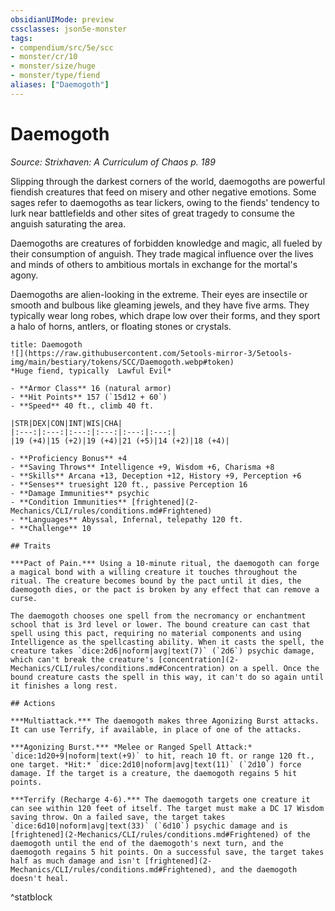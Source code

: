 ```yaml
---
obsidianUIMode: preview
cssclasses: json5e-monster
tags:
- compendium/src/5e/scc
- monster/cr/10
- monster/size/huge
- monster/type/fiend
aliases: ["Daemogoth"]
---
```

# Daemogoth
*Source: Strixhaven: A Curriculum of Chaos p. 189*  

Slipping through the darkest corners of the world, daemogoths are powerful fiendish creatures that feed on misery and other negative emotions. Some sages refer to daemogoths as tear lickers, owing to the fiends' tendency to lurk near battlefields and other sites of great tragedy to consume the anguish saturating the area.

Daemogoths are creatures of forbidden knowledge and magic, all fueled by their consumption of anguish. They trade magical influence over the lives and minds of others to ambitious mortals in exchange for the mortal's agony.

Daemogoths are alien-looking in the extreme. Their eyes are insectile or smooth and bulbous like gleaming jewels, and they have five arms. They typically wear long robes, which drape low over their forms, and they sport a halo of horns, antlers, or floating stones or crystals.

```ad-statblock
title: Daemogoth
![](https://raw.githubusercontent.com/5etools-mirror-3/5etools-img/main/bestiary/tokens/SCC/Daemogoth.webp#token)
*Huge fiend, typically  Lawful Evil*

- **Armor Class** 16 (natural armor)
- **Hit Points** 157 (`15d12 + 60`)
- **Speed** 40 ft., climb 40 ft.

|STR|DEX|CON|INT|WIS|CHA|
|:---:|:---:|:---:|:---:|:---:|:---:|
|19 (+4)|15 (+2)|19 (+4)|21 (+5)|14 (+2)|18 (+4)|

- **Proficiency Bonus** +4
- **Saving Throws** Intelligence +9, Wisdom +6, Charisma +8
- **Skills** Arcana +13, Deception +12, History +9, Perception +6
- **Senses** truesight 120 ft., passive Perception 16
- **Damage Immunities** psychic
- **Condition Immunities** [frightened](2-Mechanics/CLI/rules/conditions.md#Frightened)
- **Languages** Abyssal, Infernal, telepathy 120 ft.
- **Challenge** 10

## Traits

***Pact of Pain.*** Using a 10-minute ritual, the daemogoth can forge a magical bond with a willing creature it touches throughout the ritual. The creature becomes bound by the pact until it dies, the daemogoth dies, or the pact is broken by any effect that can remove a curse.

The daemogoth chooses one spell from the necromancy or enchantment school that is 3rd level or lower. The bound creature can cast that spell using this pact, requiring no material components and using Intelligence as the spellcasting ability. When it casts the spell, the creature takes `dice:2d6|noform|avg|text(7)` (`2d6`) psychic damage, which can't break the creature's [concentration](2-Mechanics/CLI/rules/conditions.md#Concentration) on a spell. Once the bound creature casts the spell in this way, it can't do so again until it finishes a long rest.

## Actions

***Multiattack.*** The daemogoth makes three Agonizing Burst attacks. It can use Terrify, if available, in place of one of the attacks.

***Agonizing Burst.*** *Melee or Ranged Spell Attack:* `dice:1d20+9|noform|text(+9)` to hit, reach 10 ft. or range 120 ft., one target. *Hit:* `dice:2d10|noform|avg|text(11)` (`2d10`) force damage. If the target is a creature, the daemogoth regains 5 hit points.

***Terrify (Recharge 4-6).*** The daemogoth targets one creature it can see within 120 feet of itself. The target must make a DC 17 Wisdom saving throw. On a failed save, the target takes `dice:6d10|noform|avg|text(33)` (`6d10`) psychic damage and is [frightened](2-Mechanics/CLI/rules/conditions.md#Frightened) of the daemogoth until the end of the daemogoth's next turn, and the daemogoth regains 5 hit points. On a successful save, the target takes half as much damage and isn't [frightened](2-Mechanics/CLI/rules/conditions.md#Frightened), and the daemogoth doesn't heal.
```
^statblock